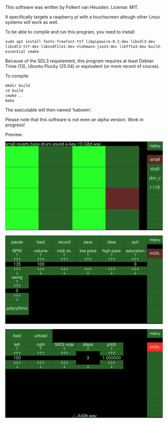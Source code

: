 This software was written by Folkert van Heusden. License: MIT.

It specifically targets a raspberry pi with a touchscreen altough other Linux systems will work as well.

To be able to compile and run this program, you need to install:

```
sudo apt install fonts-freefont-ttf libpipewire-0.3-dev libsdl3-dev libsdl3-ttf-dev libsndfile1-dev nlohmann-json3-dev libfftw3-dev build-essential cmake
```

Because of the SDL3 requirement, this program requires at least Debian Trixie (13), Ubuntu Plucky (25.04) or equivalent (or more recent of course).

To compile:
```
mkdir build
cd build
cmake ..
make
```
The executable will then named 'kaboem'.

Please note that this software is not even an alpha version. Work in progress!

Preview:

![main screen with a pattern](images/kaboem-main-w-pattern.png)

![settings screen](images/kaboem-settings.png)

![settings of a channel](images/kaboem-channel-settings.png)
